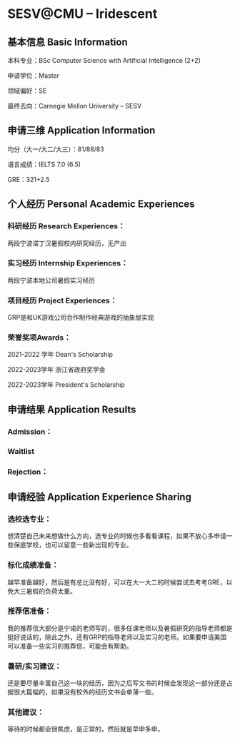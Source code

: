 # SESV@CMU – Iridescent

## 基本信息 Basic Information

本科专业：BSc Computer Science with Artificial Intelligence (2+2)

申请学位：Master

领域偏好：SE

最终去向：Carnegie Mellon University – SESV


## 申请三维 Application Information

均分（大一/大二/大三）：81/88/83

语言成绩：IELTS 7.0 (6.5)

GRE：321+2.5


## 个人经历 Personal Academic Experiences

### 科研经历 Research Experiences：

两段宁波诺丁汉暑假校内研究经历，无产出

### 实习经历 Internship Experiences：

两段宁波本地公司暑假实习经历

### 项目经历 Project Experiences：

GRP是和UK游戏公司合作制作经典游戏的抽象层实现

### 荣誉奖项Awards：

2021-2022 学年 Dean's Scholarship

2022-2023学年 浙江省政府奖学金

2022-2023学年 President's Scholarship

## 申请结果 Application Results

### Admission：

### Waitlist

### Rejection：



## 申请经验 Application Experience Sharing

### 选校选专业：

想清楚自己未来想做什么方向，选专业的时候也多看看课程，如果不放心多申请一些保底学校，也可以留意一些新出现的专业。

### 标化成绩准备：

越早准备越好，然后是有总比没有好，可以在大一大二的时候尝试去考考GRE，以免大三暑假的负荷太重。

### 推荐信准备：

我的推荐信大部分是宁诺的老师写的，很多任课老师以及暑假研究的指导老师都是挺好说话的，除此之外，还有GRP的指导老师以及实习的老师。如果要申请美国可以准备一些实习的推荐信，可能会有帮助。

### 暑研/实习建议：

还是要尽量丰富自己这一块的经历，因为之后写文书的时候会发现这一部分还是占据很大篇幅的，如果没有校外的经历文书会单薄一些。


### 其他建议：

等待的时候都会很焦虑，是正常的，然后就是早申多申。